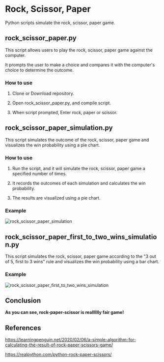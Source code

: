 # Rock, Scissor, Paper

Python scripts simulate the rock, scissor, paper game.

## rock_scissor_paper.py

This script allows users to play the rock, scissor, paper game against the computer.

It prompts the user to make a choice and compares it with the computer's choice to determine the outcome.

### How to use

1. Clone or Download repository.

2. Open rock_scissor_paper.py, and compile script.

3. When script prompted, Enter rock, paper or scissor.

   
## rock_scissor_paper_simulation.py

This script simulates the outcome of the rock, scissor, paper game and visualizes the win probability using a pie chart.

### How to use

1. Run the script, and it will simulate the rock, scissor, paper game a specified number of times.

2. It records the outcomes of each simulation and calculates the win probability.

3. The results are visualized using a pie chart.

### Example
![rock_scissor_paper_simulation](https://github.com/jjggu97/Rock-Paper-Scissor-Simulation/assets/88616515/3a1b47c5-671f-4b9c-add8-4269a27ce667)


## rock_scissor_paper_first_to_two_wins_simulation.py

This script simulates the rock, scissor, paper game according to the "3 out of 5, first to 3 wins" rule and visualizes the win probability using a bar chart.

### Example

![rock_scissor_paper_first_to_two_wins_simulation](https://github.com/jjggu97/Rock-Paper-Scissor-Simulation/assets/88616515/00551f70-dd22-4011-980f-e2be92c65350)

## Conclusion

**As you can see, rock-paper-scissor is realllllly fair game!**

## References

https://learningpenguin.net/2020/02/06/a-simple-algorithm-for-calculating-the-result-of-rock-paper-scissors-game/

https://realpython.com/python-rock-paper-scissors/
